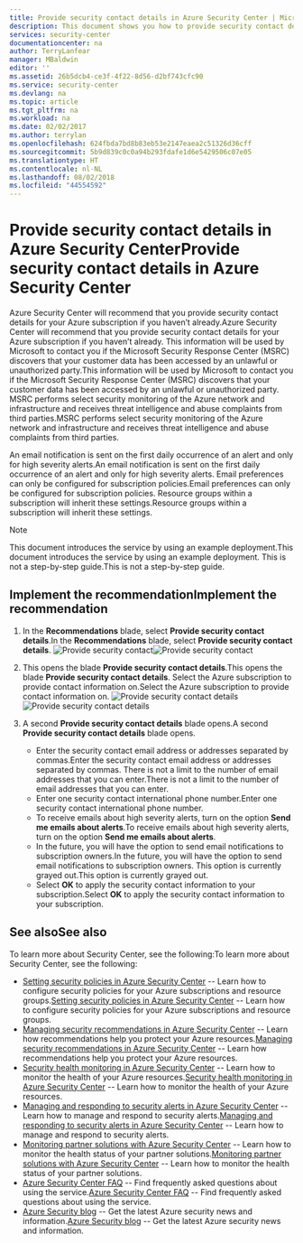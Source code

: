 ```yaml
---
title: Provide security contact details in Azure Security Center | Microsoft Docs
description: This document shows you how to provide security contact details in Azure Security Center.
services: security-center
documentationcenter: na
author: TerryLanfear
manager: MBaldwin
editor: ''
ms.assetid: 26b5dcb4-ce3f-4f22-8d56-d2bf743cfc90
ms.service: security-center
ms.devlang: na
ms.topic: article
ms.tgt_pltfrm: na
ms.workload: na
ms.date: 02/02/2017
ms.author: terrylan
ms.openlocfilehash: 624fbda7bd8b83eb53e2147eaea2c51326d36cff
ms.sourcegitcommit: 5b9d839c0c0a94b293fdafe1d6e5429506c07e05
ms.translationtype: HT
ms.contentlocale: nl-NL
ms.lasthandoff: 08/02/2018
ms.locfileid: "44554592"
---
```

# <a name="provide-security-contact-details-in-azure-security-center"></a><span data-ttu-id="95daf-103">Provide security contact details in Azure Security Center</span><span class="sxs-lookup"><span data-stu-id="95daf-103">Provide security contact details in Azure Security Center</span></span>
<span data-ttu-id="95daf-104">Azure Security Center will recommend that you provide security contact details for your Azure subscription if you haven’t already.</span><span class="sxs-lookup"><span data-stu-id="95daf-104">Azure Security Center will recommend that you provide security contact details for your Azure subscription if you haven’t already.</span></span> <span data-ttu-id="95daf-105">This information will be used by Microsoft to contact you if the Microsoft Security Response Center (MSRC) discovers that your customer data has been accessed by an unlawful or unauthorized party.</span><span class="sxs-lookup"><span data-stu-id="95daf-105">This information will be used by Microsoft to contact you if the Microsoft Security Response Center (MSRC) discovers that your customer data has been accessed by an unlawful or unauthorized party.</span></span> <span data-ttu-id="95daf-106">MSRC performs select security monitoring of the Azure network and infrastructure and receives threat intelligence and abuse complaints from third parties.</span><span class="sxs-lookup"><span data-stu-id="95daf-106">MSRC performs select security monitoring of the Azure network and infrastructure and receives threat intelligence and abuse complaints from third parties.</span></span>

<span data-ttu-id="95daf-107">An email notification is sent on the first daily occurrence of an alert and only for high severity alerts.</span><span class="sxs-lookup"><span data-stu-id="95daf-107">An email notification is sent on the first daily occurrence of an alert and only for high severity alerts.</span></span> <span data-ttu-id="95daf-108">Email preferences can only be configured for subscription policies.</span><span class="sxs-lookup"><span data-stu-id="95daf-108">Email preferences can only be configured for subscription policies.</span></span> <span data-ttu-id="95daf-109">Resource groups within a subscription will inherit these settings.</span><span class="sxs-lookup"><span data-stu-id="95daf-109">Resource groups within a subscription will inherit these settings.</span></span>

> [!NOTE]
> <span data-ttu-id="95daf-110">This document introduces the service by using an example deployment.</span><span class="sxs-lookup"><span data-stu-id="95daf-110">This document introduces the service by using an example deployment.</span></span>  <span data-ttu-id="95daf-111">This is not a step-by-step guide.</span><span class="sxs-lookup"><span data-stu-id="95daf-111">This is not a step-by-step guide.</span></span>
>
>

## <a name="implement-the-recommendation"></a><span data-ttu-id="95daf-112">Implement the recommendation</span><span class="sxs-lookup"><span data-stu-id="95daf-112">Implement the recommendation</span></span>
1. <span data-ttu-id="95daf-113">In the **Recommendations** blade, select **Provide security contact details**.</span><span class="sxs-lookup"><span data-stu-id="95daf-113">In the **Recommendations** blade, select **Provide security contact details**.</span></span>
   <span data-ttu-id="95daf-114">![Provide security contact][1]</span><span class="sxs-lookup"><span data-stu-id="95daf-114">![Provide security contact][1]</span></span>
2. <span data-ttu-id="95daf-115">This opens the blade **Provide security contact details**.</span><span class="sxs-lookup"><span data-stu-id="95daf-115">This opens the blade **Provide security contact details**.</span></span> <span data-ttu-id="95daf-116">Select the Azure subscription to provide contact information on.</span><span class="sxs-lookup"><span data-stu-id="95daf-116">Select the Azure subscription to provide contact information on.</span></span>
   <span data-ttu-id="95daf-117">![Provide security contact details][2]</span><span class="sxs-lookup"><span data-stu-id="95daf-117">![Provide security contact details][2]</span></span>
3. <span data-ttu-id="95daf-118">A second **Provide security contact details** blade opens.</span><span class="sxs-lookup"><span data-stu-id="95daf-118">A second **Provide security contact details** blade opens.</span></span>

   * <span data-ttu-id="95daf-119">Enter the security contact email address or addresses separated by commas.</span><span class="sxs-lookup"><span data-stu-id="95daf-119">Enter the security contact email address or addresses separated by commas.</span></span> <span data-ttu-id="95daf-120">There is not a limit to the number of email addresses that you can enter.</span><span class="sxs-lookup"><span data-stu-id="95daf-120">There is not a limit to the number of email addresses that you can enter.</span></span>
   * <span data-ttu-id="95daf-121">Enter one security contact international phone number.</span><span class="sxs-lookup"><span data-stu-id="95daf-121">Enter one security contact international phone number.</span></span>
   * <span data-ttu-id="95daf-122">To receive emails about high severity alerts, turn on the option **Send me emails about alerts**.</span><span class="sxs-lookup"><span data-stu-id="95daf-122">To receive emails about high severity alerts, turn on the option **Send me emails about alerts**.</span></span>
   * <span data-ttu-id="95daf-123">In the future, you will have the option to send email notifications to subscription owners.</span><span class="sxs-lookup"><span data-stu-id="95daf-123">In the future, you will have the option to send email notifications to subscription owners.</span></span> <span data-ttu-id="95daf-124">This option is currently grayed out.</span><span class="sxs-lookup"><span data-stu-id="95daf-124">This option is currently grayed out.</span></span>
   * <span data-ttu-id="95daf-125">Select **OK** to apply the security contact information to your subscription.</span><span class="sxs-lookup"><span data-stu-id="95daf-125">Select **OK** to apply the security contact information to your subscription.</span></span>

## <a name="see-also"></a><span data-ttu-id="95daf-126">See also</span><span class="sxs-lookup"><span data-stu-id="95daf-126">See also</span></span>
<span data-ttu-id="95daf-127">To learn more about Security Center, see the following:</span><span class="sxs-lookup"><span data-stu-id="95daf-127">To learn more about Security Center, see the following:</span></span>

* <span data-ttu-id="95daf-128">[Setting security policies in Azure Security Center](security-center-policies.md) -- Learn how to configure security policies for your Azure subscriptions and resource groups.</span><span class="sxs-lookup"><span data-stu-id="95daf-128">[Setting security policies in Azure Security Center](security-center-policies.md) -- Learn how to configure security policies for your Azure subscriptions and resource groups.</span></span>
* <span data-ttu-id="95daf-129">[Managing security recommendations in Azure Security Center](security-center-recommendations.md) -- Learn how recommendations help you protect your Azure resources.</span><span class="sxs-lookup"><span data-stu-id="95daf-129">[Managing security recommendations in Azure Security Center](security-center-recommendations.md) -- Learn how recommendations help you protect your Azure resources.</span></span>
* <span data-ttu-id="95daf-130">[Security health monitoring in Azure Security Center](security-center-monitoring.md) -- Learn how to monitor the health of your Azure resources.</span><span class="sxs-lookup"><span data-stu-id="95daf-130">[Security health monitoring in Azure Security Center](security-center-monitoring.md) -- Learn how to monitor the health of your Azure resources.</span></span>
* <span data-ttu-id="95daf-131">[Managing and responding to security alerts in Azure Security Center](security-center-managing-and-responding-alerts.md) -- Learn how to manage and respond to security alerts.</span><span class="sxs-lookup"><span data-stu-id="95daf-131">[Managing and responding to security alerts in Azure Security Center](security-center-managing-and-responding-alerts.md) -- Learn how to manage and respond to security alerts.</span></span>
* <span data-ttu-id="95daf-132">[Monitoring partner solutions with Azure Security Center](security-center-partner-solutions.md) -- Learn how to monitor the health status of your partner solutions.</span><span class="sxs-lookup"><span data-stu-id="95daf-132">[Monitoring partner solutions with Azure Security Center](security-center-partner-solutions.md) -- Learn how to monitor the health status of your partner solutions.</span></span>
* <span data-ttu-id="95daf-133">[Azure Security Center FAQ](security-center-faq.md) -- Find frequently asked questions about using the service.</span><span class="sxs-lookup"><span data-stu-id="95daf-133">[Azure Security Center FAQ](security-center-faq.md) -- Find frequently asked questions about using the service.</span></span>
* <span data-ttu-id="95daf-134">[Azure Security blog](http://blogs.msdn.com/b/azuresecurity/) -- Get the latest Azure security news and information.</span><span class="sxs-lookup"><span data-stu-id="95daf-134">[Azure Security blog](http://blogs.msdn.com/b/azuresecurity/) -- Get the latest Azure security news and information.</span></span>

<!--Image references-->
[1]: https://docstestmedia1.blob.core.windows.net/azure-media/articles/security-center/media/security-center-provide-security-contacts/provide-contacts.png
[2]:https://docstestmedia1.blob.core.windows.net/azure-media/articles/security-center/media/security-center-provide-security-contacts/provide-contact-details.png


